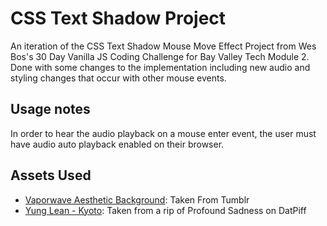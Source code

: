 # CSS Text Shadow Project
An iteration of the CSS Text Shadow Mouse Move Effect Project from Wes Bos's 30 Day Vanilla JS Coding Challenge for Bay Valley Tech Module 2. Done with some changes to the implementation including new audio and styling changes that occur with other mouse events.

## Usage notes
In order to hear the audio playback on a mouse enter event, the user must have audio auto playback enabled on their browser.

## Assets Used
* [Vaporwave Aesthetic Background](https://www.tumblr.com/star01007/715380218232193024): Taken From Tumblr
* [Yung Lean - Kyoto](https://www.youtube.com/watch?v=tMgkt9jdjTU): Taken from a rip of Profound Sadness on DatPiff

